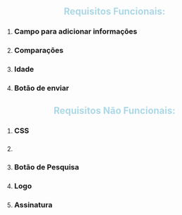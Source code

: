<h2><center>
<span style="color:lightblue">Requisitos Funcionais:
</span>
</h2></center>

<ol>
<li><h3>Campo para adicionar informações</h3></li>
<li><h3>Comparações</h3></li>
<li><h3>Idade</h3></li>
<li><h3>Botão de enviar</h3></li>
</ol>

<h2><center>
<span style="color:lightblue">Requisitos Não Funcionais:
</span>
</h2></center>

<ol>
<li><h3>CSS</h3></li>
<li><h3></h3></li>
<li><h3>Botão de Pesquisa</h3></li>
<li><h3>Logo</h3></li>
<li><h3>Assinatura</h3></li>